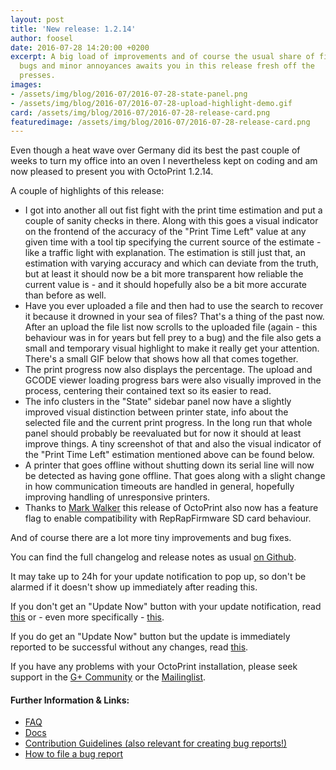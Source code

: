 ```yaml
---
layout: post
title: 'New release: 1.2.14'
author: foosel
date: 2016-07-28 14:20:00 +0200
excerpt: A big load of improvements and of course the usual share of fixes of
  bugs and minor annoyances awaits you in this release fresh off the
  presses.
images:
- /assets/img/blog/2016-07/2016-07-28-state-panel.png
- /assets/img/blog/2016-07/2016-07-28-upload-highlight-demo.gif
card: /assets/img/blog/2016-07/2016-07-28-release-card.png
featuredimage: /assets/img/blog/2016-07/2016-07-28-release-card.png
---
```


Even though a heat wave over Germany did its best the past couple of
weeks to turn my office into an oven I nevertheless kept on coding and 
am now pleased to present you with OctoPrint 1.2.14. 

A couple of highlights of this release:

  * I got into another all out fist fight with the print time estimation and put a
    couple of sanity checks in there. Along with this goes a visual
    indicator on the frontend of the accuracy of the "Print Time Left"
    value at any given time with a tool tip specifying the current
    source of the estimate - like a traffic light with explanation. 
    The estimation is still just that, an estimation with varying accuracy
    and which can deviate from the truth, but at least it should now be a
    bit more transparent how reliable the current value is - and it should 
    hopefully also be a bit more accurate than before as well.
  * Have you ever uploaded a file and then had to use the search to
    recover it because it drowned in your sea of files? 
    That's a thing of the past now. After an upload the file
    list now scrolls to the uploaded file (again - this behaviour was
    in for years but fell prey to a bug) and the file also gets a small
    and temporary visual highlight to make it really get your attention.
    There's a small GIF below that shows how all that comes together.
  * The print progress now also displays the percentage. The upload and
    GCODE viewer loading progress bars were also visually improved
    in the process, centering their contained text so its easier to
    read.
  * The info clusters in the "State" sidebar panel now have a slightly
    improved visual distinction between printer state, info about the
    selected file and the current print progress. In the long run that
    whole panel should probably be reevaluated but for now it should
    at least improve things. A tiny screenshot of that and also the
    visual indicator of the "Print Time Left" estimation mentioned
    above can be found below.
  * A printer that goes offline without shutting down its serial line
    will now be detected as having gone offline. That goes along with a
    slight change in how communication timeouts are handled in general,
    hopefully improving handling of unresponsive printers.
  * Thanks to [Mark Walker](https://github.com/markwal) this release of 
    OctoPrint also now has a feature flag to enable compatibility with
    RepRapFirmware SD card behaviour.

And of course there are a lot more tiny improvements and bug fixes. 

You can find the full changelog and release notes as usual 
[on Github](https://github.com/foosel/OctoPrint/releases/tag/1.2.14).

It may take up to 24h for your update notification to pop up, so don't 
be alarmed if it doesn't show up immediately after reading this.

If you don't get an "Update Now" button with your update notification, 
read [this](https://github.com/foosel/OctoPrint/wiki/Plugin:-Software-Update#making-octoprint-updateable-on-existing-installations)
or - even more specifically - [this](https://github.com/foosel/OctoPrint/wiki/Plugin:-Software-Update#octoprint--125).

If you do get an "Update Now" button but the update is immediately 
reported to be successful without any changes, read 
[this](https://github.com/foosel/OctoPrint/wiki/FAQ#im-running-127-i-tried-to-update-to-a-newer-version-via-the-software-update-plugin-but-im-still-on-127-after-restart).

If you have any problems with your OctoPrint installation, please seek 
support in the [G+ Community](https://plus.google.com/communities/102771308349328485741)
or the [Mailinglist](https://groups.google.com/group/octoprint). 

#### Further Information & Links:

  * [FAQ](https://github.com/foosel/OctoPrint/wiki/FAQ)
  * [Docs](http://docs.octoprint.org/)
  * [Contribution Guidelines (also relevant for creating bug reports!)](https://github.com/foosel/OctoPrint/blob/master/CONTRIBUTING.md)
  * [How to file a bug report](https://github.com/foosel/OctoPrint/blob/master/CONTRIBUTING.md#how-to-file-a-bug-report)
